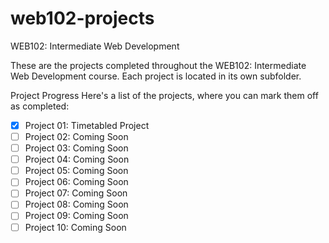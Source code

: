 # web102-projects

WEB102: Intermediate Web Development

These are the projects completed throughout the WEB102: Intermediate Web Development course. Each project is located in its own subfolder.

Project Progress
Here's a list of the projects, where you can mark them off as completed:

- [x] Project 01: Timetabled Project
- [ ] Project 02: Coming Soon
- [ ] Project 03: Coming Soon
- [ ] Project 04: Coming Soon
- [ ] Project 05: Coming Soon
- [ ] Project 06: Coming Soon
- [ ] Project 07: Coming Soon
- [ ] Project 08: Coming Soon
- [ ] Project 09: Coming Soon
- [ ] Project 10: Coming Soon 